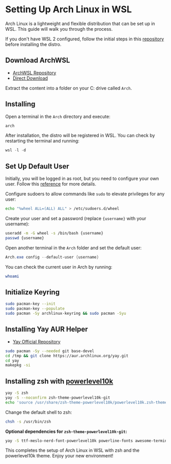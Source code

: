 # Setting Up Arch Linux in WSL

Arch Linux is a lightweight and flexible distribution that can be set up in WSL. This guide will walk you through the process.

If you don't have WSL 2 configured, follow the initial steps in this [repository](https://github.com/LuisHBeck/configs/tree/master/docker) before installing the distro.

## Download ArchWSL

- [ArchWSL Repository](https://github.com/yuk7/ArchWSL)
- [Direct Download](https://github.com/yuk7/ArchWSL/releases/latest/download/Arch.zip)

Extract the content into a folder on your C: drive called `Arch`.

## Installing

Open a terminal in the `Arch` directory and execute:

```powershell
arch
```

After installation, the distro will be registered in WSL. You can check by restarting the terminal and running:

```powershell
wsl -l -d
```

## Set Up Default User

Initially, you will be logged in as root, but you need to configure your own user. Follow this [reference](https://wsldl-pg.github.io/ArchW-docs/How-to-Setup/) for more details.

Configure sudoers to allow commands like `sudo` to elevate privileges for any user:

```bash
echo "%wheel ALL=(ALL) ALL" > /etc/sudoers.d/wheel
```

Create your user and set a password (replace `{username}` with your username):

```bash
useradd -m -G wheel -s /bin/bash {username}
passwd {username}
```

Open another terminal in the `Arch` folder and set the default user:

```powershell
Arch.exe config --default-user {username}
```

You can check the current user in Arch by running:

```bash
whoami
```

## Initialize Keyring

```bash
sudo pacman-key --init
sudo pacman-key --populate
sudo pacman -Sy archlinux-keyring && sudo pacman -Syu
```

## Installing Yay AUR Helper

- [Yay Official Repository](https://github.com/Jguer/yay)

```bash
sudo pacman -Sy --needed git base-devel
cd /tmp && git clone https://aur.archlinux.org/yay.git
cd yay
makepkg -si
```

## Installing zsh with [powerlevel10k](https://github.com/romkatv/powerlevel10k#arch-linux)

```bash
yay -S zsh
yay -S --noconfirm zsh-theme-powerlevel10k-git
echo 'source /usr/share/zsh-theme-powerlevel10k/powerlevel10k.zsh-theme' >>~/.zshrc
```

Change the default shell to zsh:

```bash
chsh -s /usr/bin/zsh
```

**Optional dependencies for `zsh-theme-powerlevel10k-git`:**

```bash
yay -S ttf-meslo-nerd-font-powerlevel10k powerline-fonts awesome-terminal-fonts
```

This completes the setup of Arch Linux in WSL with zsh and the powerlevel10k theme. Enjoy your new environment!
